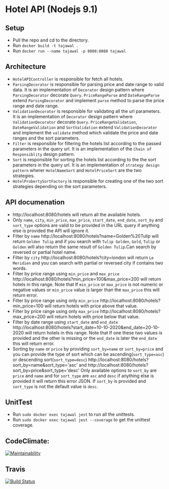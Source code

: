 # Hotel API (Nodejs 9.1)

## Setup
  - Pull the repo and cd to the directory.
  - Run `docker build -t tajawal .`
  - Run `docker run --name tajawal -p 8080:8080 tajawal`

## Architecture
  - `HotelAPIController` is responsible for fetch all hotels.
  - `ParsingDecorator` is responsible for parsing price and date range to valid data. It is an implementation of `Decorator` design pattern where `ParsingDecorator` decorate `Query`. `PriceRangeParse` and `DateRangeParse` extend `ParsingDecorator` and implement `parse` method to parse the price range and date range.
  - `ValidationDecorator` is responsible for validating all the url parameters. It is an implementation of `Decorator` design pattern where `ValidationDecorator` decorate `Query`. `PriceRangeValidation`, `DateRangeValidation` and `SortValidation` extend `ValidationDecorator` and implement the `validate` method which validate the price and date ranges and the sort parameters.
  - `Filter` is responsible for filtering the hotels list according to the passed parameters in the query url. It is an implementation of the `Chain of Responsiblity` design pattern.
  - `Sort` is responsible for sorting the hotels list according to the the sort parameters in the query url. It is an implementation of `strategy design pattern` wherer `HotelNameSort` and `HotelPriceSort` are the two strategies.
  - `HotelProbertySortFactory` is responsible for creating one of the two sort strategies depending on the sort parameters.

## API documenation
 - http://localhost:8080/hotels will return all the available hotels.
 - Only `name`, `city`, `min_price`, `max_price`, `start_date`, `end_date`, `sort_by` and `sort_type` options are valid to be provided in the URL query if anything else is provided the API will ignore it.
 - Filter by `name` http://localhost:8080/hotels?name=Golden%20Tulip will return `Golden Tulip` and if you search with `Tulip Golden`, `Gold`, `Tulip` or `Golden` will also return the same result of `Golden Tulip`.Can search by reversed or partial hotel name.
 - Filter by `city` http://localhost:8080/hotels?city=london will return `Le Meridien` and you can search with partial or reversed city if contains two words.
 - Filter by price range using `min_price` and `max_price` http://localhost:8080/hotels?min_price=100&max_price=200 will return hotels in this range. Note that If `min_price` or `max_price` is not numeric or negative values or `min_price` value is larger than the `max_price` this will return error.
 - Filter by price range using only `min_price` http://localhost:8080/hotels?min_price=100 will return hotels with price above that value.
 - Filter by price range using only `max_price` http://localhost:8080/hotels?max_price=200 will return hotels with price below that value.
 - Filter by date range using `start_date` and `end_date` http://localhost:8080/hotels?start_date=10-10-2020&end_date=20-10-2020 will return hotels in this range. Note that If one these two values is provided and the other is missing or the `end_date` is later the `end_date` this will return error.
 - Sorting by `name` or `price` by providing `sort_by=name` or `sort_by=price` and you can provide the type of sort which can be ascending(`sort_type=asc`) or descending sort(`sort_type=desc`)   http://localhost:8080/hotels?sort_by=name&sort_type='asc' and  http://localhost:8080/hotels?sort_by=price&sort_type='desc'
Only available options to `sort_by` are `price` and `name` and for `sort_type` are `asc` and `desc` if anything else is provided it will return this error JSON. If `sort_by` is provided and `sort_type` is not the default value is `desc`.

## UnitTest
 - Run `sudo docker exec tajawal jest` to run all the unittests.
 - Run `sudo docker exec tajawal jest --coverage` to get the unittest coverage.

## CodeClimate:
 [![Maintainability](https://api.codeclimate.com/v1/badges/71e70cef44de36422b0a/maintainability)](https://codeclimate.com/github/HaithamKhedrSalem/Hotel-API/maintainability)

## Travis
 [![Build Status](https://travis-ci.org/HaithamKhedrSalem/Hotel-API.svg?branch=master)](https://travis-ci.org/HaithamKhedrSalem/Hotel-API)